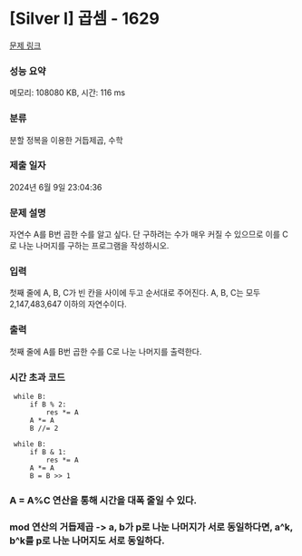 # [Silver I] 곱셈 - 1629 

[문제 링크](https://www.acmicpc.net/problem/1629) 

### 성능 요약

메모리: 108080 KB, 시간: 116 ms

### 분류

분할 정복을 이용한 거듭제곱, 수학

### 제출 일자

2024년 6월 9일 23:04:36

### 문제 설명

<p>자연수 A를 B번 곱한 수를 알고 싶다. 단 구하려는 수가 매우 커질 수 있으므로 이를 C로 나눈 나머지를 구하는 프로그램을 작성하시오.</p>

### 입력 

 <p>첫째 줄에 A, B, C가 빈 칸을 사이에 두고 순서대로 주어진다. A, B, C는 모두 2,147,483,647 이하의 자연수이다.</p>

### 출력 

 <p>첫째 줄에 A를 B번 곱한 수를 C로 나눈 나머지를 출력한다.</p>



### 시간 초과 코드
```
 while B:
     if B % 2:
         res *= A
     A *= A
     B //= 2
```

```
 while B:
     if B & 1:
         res *= A
     A *= A
     B = B >> 1
```

### A = A%C 연산을 통해 시간을 대폭 줄일 수 있다.
### mod 연산의 거듭제곱 -> a, b가 p로 나눈 나머지가 서로 동일하다면, a^k, b^k를 p로 나눈 나머지도 서로 동일하다.
